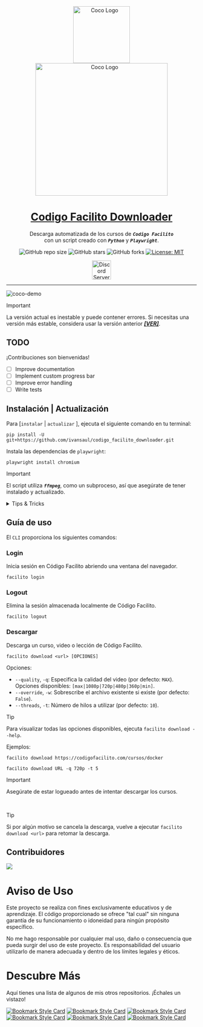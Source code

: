 <!-- markdownlint-disable MD033 MD036 MD041 MD045 MD046 -->
<div align="center">
    <img width="150" src="https://i.imgur.com/dca7pcI.png" alt="Coco Logo">
</div>
<div align="center">
    <img width="350" src="https://i.imgur.com/tZhUf6Y.png" alt="Coco Logo">
</div>
<div align="center">

<h1 style="border-bottom: none">
    <b><a href="https://github.com/ivansaul/codigo_facilito_downloader">Codigo Facilito Downloader</a></b>
</h1>

Descarga automatizada de los cursos de ***`Codigo Facilito`***<br />
con un script creado con ***`Python`*** y ***`Playwright`***.

![GitHub repo size](https://img.shields.io/github/repo-size/ivansaul/codigo_facilito_downloader)
![GitHub stars](https://img.shields.io/github/stars/ivansaul/codigo_facilito_downloader)
![GitHub forks](https://img.shields.io/github/forks/ivansaul/codigo_facilito_downloader)
[![License: MIT](https://img.shields.io/badge/License-MIT-yellow.svg)](https://opensource.org/licenses/MIT)

<a href="https://discord.gg/tDvybtJ7y9">
    <img alt="Discord Server" height="50" src="https://cdn.jsdelivr.net/npm/@intergrav/devins-badges@3/assets/cozy/social/discord-plural_vector.svg">
</a>

</div>

---

![coco-demo](https://github.com/ivansaul/codigo_facilito_downloader/assets/15005581/b3029dda-c5ab-4cd9-97d3-acc61f3be3a0)

> [!IMPORTANT]
> La versión actual es inestable y puede contener errores. Si necesitas una versión más estable, considera usar la versión anterior [***[VER]***][previous-version].

## TODO

¡Contribuciones son bienvenidas!

- [ ] Improve documentation
- [ ] Implement custom progress bar
- [ ] Improve error handling
- [ ] Write tests

## Instalación | Actualización

Para [`instalar` | `actualizar` ], ejecuta el siguiente comando en tu terminal:

```console
pip install -U git+https://github.com/ivansaul/codigo_facilito_downloader.git
```

Instala las dependencias de `playwright`:

```console
playwright install chromium
```

> [!IMPORTANT]
> El script utiliza ***`ffmpeg`***, como un subproceso, así que asegúrate de tener instalado y actualizado.

<details>

<summary>Tips & Tricks</summary>

## FFmpeg Instalación

### Ubuntu / Debian

```console
sudo apt install ffmpeg -y
```

### Arch Linux

```console
sudo pacman -S ffmpeg
```

### Windows [[Tutorial]][ffmpeg-youtube]

Puedes descargar la versión de `ffmpeg` para Windows desde [aquí][ffmpeg]. o algún gestor de paquetes como [`Scoop`][scoop] o [`Chocolatey`][chocolatey].

```console
scoop install ffmpeg
```

</details>

## Guía de uso

El `CLI` proporciona los siguientes comandos:

### Login

Inicia sesión en Código Facilito abriendo una ventana del navegador.

```console
facilito login
```

### Logout

Elimina la sesión almacenada localmente de Código Facilito.

```console
facilito logout
```

### Descargar

Descarga un curso, video o lección de Código Facilito.

```console
facilito download <url> [OPCIONES]
```

Opciones:

- `--quality`, `-q`: Especifica la calidad del video (por defecto: `MAX`). Opciones disponibles: `[max|1080p|720p|480p|360p|min]`.
- `--override`, `-w`: Sobrescribe el archivo existente si existe (por defecto: `False`).
- `--threads`, `-t`: Número de hilos a utilizar (por defecto: `10`).

> [!TIP]
> Para visualizar todas las opciones disponibles, ejecuta `facilito download --help`.

Ejemplos:

```console
facilito download https://codigofacilito.com/cursos/docker
```

```console
facilito download URL -q 720p -t 5
```

> [!IMPORTANT]
> Asegúrate de estar logueado antes de intentar descargar los cursos.

<br>

> [!TIP]
> Si por algún motivo se cancela la descarga, vuelve a ejecutar `facilito download <url>` para retomar la descarga.

## Contribuidores

<a href="https://github.com/ivansaul/codigo_facilito_downloader/graphs/contributors">
  <img src="https://contrib.rocks/image?repo=ivansaul/codigo_facilito_downloader" />
</a>

# **Aviso de Uso**

Este proyecto se realiza con fines exclusivamente educativos y de aprendizaje. El código proporcionado se ofrece "tal cual" sin ninguna garantía de su funcionamiento o idoneidad para ningún propósito específico.

No me hago responsable por cualquier mal uso, daño o consecuencia que pueda surgir del uso de este proyecto. Es responsabilidad del usuario utilizarlo de manera adecuada y dentro de los límites legales y éticos.

# Descubre Más

Aquí tienes una lista de algunos de mis otros repositorios. ¡Échales un vistazo!

[![Bookmark Style Card](https://svg.bookmark.style/api?url=https://github.com/ivansaul/codigo_facilito_downloader&mode=light&style=horizontal)](https://github.com/ivansaul/codigo_facilito_downloader)
[![Bookmark Style Card](https://svg.bookmark.style/api?url=https://github.com/ivansaul/platzi-downloader&mode=light&style=horizontal)](https://github.com/ivansaul/platzi-downloader)
[![Bookmark Style Card](https://svg.bookmark.style/api?url=https://github.com/ivansaul/terabox_downloader&mode=light&style=horizontal)](https://github.com/ivansaul/terabox_downloader)
[![Bookmark Style Card](https://svg.bookmark.style/api?url=https://github.com/ivansaul/personal-portfolio&mode=light&style=horizontal)](https://github.com/ivansaul/personal-portfolio)
[![Bookmark Style Card](https://svg.bookmark.style/api?url=https://github.com/ivansaul/flutter_todo_app&mode=light&style=horizontal)](https://github.com/ivansaul/flutter_todo_app)
[![Bookmark Style Card](https://svg.bookmark.style/api?url=https://github.com/ivansaul/Flutter-UI-Kit&mode=light&style=horizontal)](https://github.com/ivansaul/Flutter-UI-Kit)

[scoop]:https://scoop.sh/
[ffmpeg]: https://ffmpeg.org
[chocolatey]: https://community.chocolatey.org
[ffmpeg-youtube]: https://youtu.be/JR36oH35Fgg?si=Gerco7SP8WlZVaKM
[previous-version]: https://github.com/ivansaul/codigo_facilito_downloader/tree/e39524cf4a925fb036c903b5d82306f9e2088ca6
